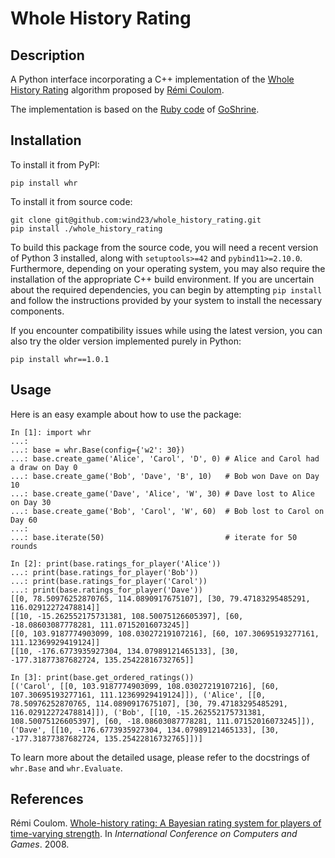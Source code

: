 Whole History Rating
====================

## Description

A Python interface incorporating a C++ implementation of the [Whole History Rating](http://remi.coulom.free.fr/WHR/WHR.pdf) algorithm proposed by [Rémi Coulom](http://remi.coulom.free.fr/).

The implementation is based on the [Ruby code](https://github.com/goshrine/whole_history_rating) of [GoShrine](http://goshrine.com).

## Installation

To install it from PyPI:

    pip install whr

To install it from source code:

    git clone git@github.com:wind23/whole_history_rating.git
    pip install ./whole_history_rating

To build this package from the source code, you will need a recent version of Python 3 installed, along with `setuptools>=42` and `pybind11>=2.10.0`. Furthermore, depending on your operating system, you may also require the installation of the appropriate C++ build environment. If you are uncertain about the required dependencies, you can begin by attempting `pip install` and follow the instructions provided by your system to install the necessary components.

If you encounter compatibility issues while using the latest version, you can also try the older version implemented purely in Python:

    pip install whr==1.0.1

## Usage

Here is an easy example about how to use the package:

    In [1]: import whr
    ...:
    ...: base = whr.Base(config={'w2': 30})
    ...: base.create_game('Alice', 'Carol', 'D', 0) # Alice and Carol had a draw on Day 0
    ...: base.create_game('Bob', 'Dave', 'B', 10)   # Bob won Dave on Day 10
    ...: base.create_game('Dave', 'Alice', 'W', 30) # Dave lost to Alice on Day 30
    ...: base.create_game('Bob', 'Carol', 'W', 60)  # Bob lost to Carol on Day 60
    ...:
    ...: base.iterate(50)                           # iterate for 50 rounds

    In [2]: print(base.ratings_for_player('Alice'))
    ...: print(base.ratings_for_player('Bob'))
    ...: print(base.ratings_for_player('Carol'))
    ...: print(base.ratings_for_player('Dave'))
    [[0, 78.50976252870765, 114.0890917675107], [30, 79.47183295485291, 116.02912272478814]]
    [[10, -15.262552175731381, 108.50075126605397], [60, -18.08603087778281, 111.07152016073245]]
    [[0, 103.9187774903099, 108.03027219107216], [60, 107.30695193277161, 111.12369929419124]]
    [[10, -176.6773935927304, 134.07989121465133], [30, -177.31877387682724, 135.25422816732765]]

    In [3]: print(base.get_ordered_ratings())
    [('Carol', [[0, 103.9187774903099, 108.03027219107216], [60, 107.30695193277161, 111.12369929419124]]), ('Alice', [[0, 78.50976252870765, 114.0890917675107], [30, 79.47183295485291, 116.02912272478814]]), ('Bob', [[10, -15.262552175731381, 108.50075126605397], [60, -18.08603087778281, 111.07152016073245]]), ('Dave', [[10, -176.6773935927304, 134.07989121465133], [30, -177.31877387682724, 135.25422816732765]])]

To learn more about the detailed usage, please refer to the docstrings of `whr.Base` and `whr.Evaluate`.

## References

Rémi Coulom. [Whole-history rating: A Bayesian rating system for players of time-varying strength](https://www.remi-coulom.fr/WHR/WHR.pdf). In _International Conference on Computers and Games_. 2008.
